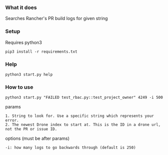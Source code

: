 ### What it does ###
Searches Rancher's PR build logs for given string

### Setup ###
Requires python3

`pip3 install -r requirements.txt`

### Help ###
`python3 start.py help`

### How to use ###

```
python3 start.py "FAILED test_rbac.py::test_project_owner" 4249 -i 500
```

params
```
1. String to look for. Use a specific string which represents your error. 
2. The newest Drone index to start at. This is the ID in a drone url, not the PR or issue ID.
```

options (must be after params)
```
-i: how many logs to go backwards through (default is 250)
```
